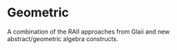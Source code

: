 # Geometric
A combination of the RAII approaches from Glaii and new abstract/geometric algebra constructs.
